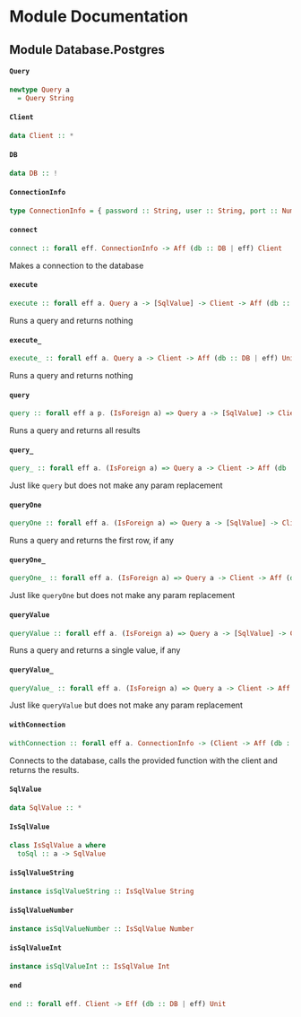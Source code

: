 # Module Documentation

## Module Database.Postgres

#### `Query`

``` purescript
newtype Query a
  = Query String
```


#### `Client`

``` purescript
data Client :: *
```


#### `DB`

``` purescript
data DB :: !
```


#### `ConnectionInfo`

``` purescript
type ConnectionInfo = { password :: String, user :: String, port :: Number, db :: String, host :: String }
```


#### `connect`

``` purescript
connect :: forall eff. ConnectionInfo -> Aff (db :: DB | eff) Client
```

Makes a connection to the database

#### `execute`

``` purescript
execute :: forall eff a. Query a -> [SqlValue] -> Client -> Aff (db :: DB | eff) Unit
```

Runs a query and returns nothing

#### `execute_`

``` purescript
execute_ :: forall eff a. Query a -> Client -> Aff (db :: DB | eff) Unit
```

Runs a query and returns nothing

#### `query`

``` purescript
query :: forall eff a p. (IsForeign a) => Query a -> [SqlValue] -> Client -> Aff (db :: DB | eff) [F a]
```

Runs a query and returns all results

#### `query_`

``` purescript
query_ :: forall eff a. (IsForeign a) => Query a -> Client -> Aff (db :: DB | eff) [a]
```

Just like `query` but does not make any param replacement

#### `queryOne`

``` purescript
queryOne :: forall eff a. (IsForeign a) => Query a -> [SqlValue] -> Client -> Aff (db :: DB | eff) (Maybe a)
```

Runs a query and returns the first row, if any

#### `queryOne_`

``` purescript
queryOne_ :: forall eff a. (IsForeign a) => Query a -> Client -> Aff (db :: DB | eff) (Maybe a)
```

Just like `queryOne` but does not make any param replacement

#### `queryValue`

``` purescript
queryValue :: forall eff a. (IsForeign a) => Query a -> [SqlValue] -> Client -> Aff (db :: DB | eff) (Maybe a)
```

Runs a query and returns a single value, if any

#### `queryValue_`

``` purescript
queryValue_ :: forall eff a. (IsForeign a) => Query a -> Client -> Aff (db :: DB | eff) (Maybe a)
```

Just like `queryValue` but does not make any param replacement

#### `withConnection`

``` purescript
withConnection :: forall eff a. ConnectionInfo -> (Client -> Aff (db :: DB | eff) a) -> Aff (db :: DB | eff) a
```

Connects to the database, calls the provided function with the client
and returns the results.

#### `SqlValue`

``` purescript
data SqlValue :: *
```


#### `IsSqlValue`

``` purescript
class IsSqlValue a where
  toSql :: a -> SqlValue
```


#### `isSqlValueString`

``` purescript
instance isSqlValueString :: IsSqlValue String
```


#### `isSqlValueNumber`

``` purescript
instance isSqlValueNumber :: IsSqlValue Number
```


#### `isSqlValueInt`

``` purescript
instance isSqlValueInt :: IsSqlValue Int
```


#### `end`

``` purescript
end :: forall eff. Client -> Eff (db :: DB | eff) Unit
```




